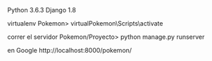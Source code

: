 Python 3.6.3
Django 1.8

virtualenv
Pokemon> virtualPokemon\Scripts\activate

correr el servidor
Pokemon/Proyecto> python manage.py runserver

en Google
http://localhost:8000/pokemon/
